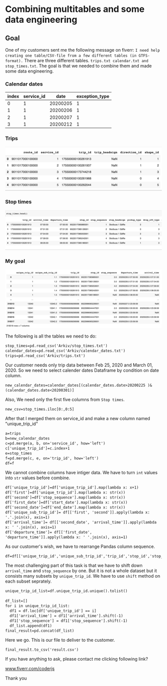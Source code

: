 # Combining multitables and some data engineering

## Goal
One of my customers sent me the following message on fiverr: `I need help creating one table/CSV-file from a few different tables (in GTFS-format).` 
There are three different tables. `trips.txt calendar.txt and stop_times.txt`. The goal is that we needed to combine them and made some data engineering. 

### Calendar dates

  index  | service_id    | date     | exception_type
-------- | ------------- | -------- | --------------
0   | 1             | 20200205 | 1
1   | 1 	    | 20200206 | 1
2   | 1             | 20200207 | 1
3   | 1             | 20200212 | 1


### Trips

![trips](/images/trips.png)

### Stop times

![stop times](/images/stop_times.png)

### My goal

![Final](/images/final.png)

The following is all the tables we need to do:

	stop_times=pd.read_csv('Arkiv/stop_times.txt')
	calendar_dates=pd.read_csv('Arkiv/calendar_dates.txt')
	trips=pd.read_csv('Arkiv/trips.txt')

Our customer needs only trip data between Feb 25, 2020 and March 01, 2020. So we need to select calender dates Dataframe by condition on date column. 

	new_calendar_dates=calendar_dates[(calendar_dates.date>20200225 )& (calendar_dates.date<20200301)]

Also, We need only the first five columns from `Stop times`. 

	new_csv=stop_times.iloc[0:,0:5]

After that I merged them on service_id and make a new column named "unique_trip_id"

	a=trips
	b=new_calendar_dates
	c=pd.merge(a, b, on='service_id', how='left')
	c['unique_trip_id']=c.index+1
	e=stop_times
	f=pd.merge(c, e, on='trip_id', how='left')
	df=f
We cannot combine columns have intiger data. We have to turn `int` values into `str` values before combine.

	df['unique_trip_id']=df['unique_trip_id'].map(lambda x: x+1)
	df['first']=df['unique_trip_id'].map(lambda x: str(x))
	df['second']=df['stop_sequence'].map(lambda x: str(x))
	df['first_date']=df['start_date'].map(lambda x: str(x))
	df['second_date']=df['end_date'].map(lambda x: str(x))
	df['unique_sub_trip_id']= df[['first', 'second']].apply(lambda x: '.'.join(x), axis=1)
	df['arrival_time']= df[['second_date', 'arrival_time']].apply(lambda x: ' '.join(x), axis=1)
	df['departure_time']= df[['first_date', 'departure_time']].apply(lambda x: ' '.join(x), axis=1)

As our customer's wish, we have to rearrange Pandas column sequence. 

	df=df[['unique_trip_id','unique_sub_trip_id','trip_id','stop_id','stop_sequence','arrival_time','departure_time']]

The most challenging part of this task is that we have to shift down `arrival_time` and `stop_sequence` by one. But it is not a whole dataset but it consists many subsets by `unique_trip_id`. We have to use `shift` method on each subset seprately. 


	unique_trip_id_list=df.unique_trip_id.unique().tolist()

	df_list=[]
	for i in unique_trip_id_list:
	  df1 = df.loc[df['unique_trip_id'] == i]
	  df1['arrival_time'] = df1['arrival_time'].shift(-1)
	  df1['stop_sequence'] = df1['stop_sequence'].shift(-1)
	  df_list.append(df1)
	final_result=pd.concat(df_list)

Here we go. This is our file to deliver to the customer. 

	final_result.to_csv('result.csv')

If you have anything to ask, please contact me clicking following link? 

www.fiverr.com/coderjs

Thank you
